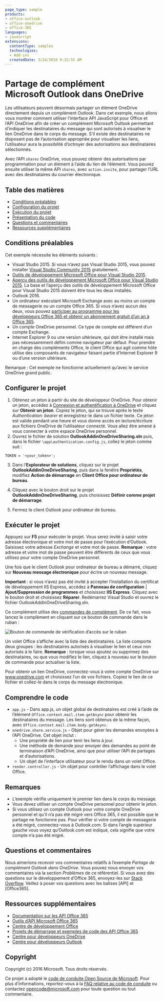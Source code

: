```yaml
---
page_type: sample
products:
- office-outlook
- office-onedrive
- office-365
languages:
- javascript
extensions:
  contentType: samples
  technologies:
  - Add-ins
  createdDate: 3/24/2016 9:32:55 AM
---
```

# <a name="microsoft-outlook-add-in-sharing-to-onedrive"></a>Partage de complément Microsoft Outlook dans OneDrive

Les utilisateurs peuvent désormais partager un élément OneDrive directement depuis un complément Outlook. Dans cet exemple, nous allons vous montrer comment utiliser l’interface API JavaScript pour Office et l’API OneDrive afin de créer un complément Microsoft Outlook permettant d’indiquer les destinataires du message qui sont autorisés à visualiser le lien OneDrive dans le corps du message. S’il existe des destinataires ne disposant pas de l’autorisation appropriée pour visualiser les liens, l’utilisateur aura la possibilité d’octroyer des autorisations aux destinataires sélectionnés.

Avec l’API `shares` OneDrive, vous pouvez obtenir des autorisations par programmation pour un élément à l’aide du lien de l’élément. Vous pouvez ensuite utiliser la même API `shares`, avec `action.invite`, pour partager l’URL avec des destinataires du courrier électronique.


## <a name="table-of-contents"></a>Table des matières

* [Conditions préalables](#prerequisites)
* [Configuration du projet](#configure-the-project)
* [Exécution du projet](#run-the-project)
* [Présentation du code](#understand-the-code)
* [Questions et commentaires](#questions-and-comments)
* [Ressources supplémentaires](#additional-resources)

## <a name="prerequisites"></a>Conditions préalables

Cet exemple nécessite les éléments suivants :

* Visual Studio 2015. Si vous n’avez pas Visual Studio 2015, vous pouvez installer [Visual Studio Community 2015](http://aka.ms/vscommunity2015) gratuitement. 
* [Outils de développement Microsoft Office pour Visual Studio 2015](http://aka.ms/officedevtoolsforvs2015).
* [Aperçu des outils de développement Microsoft Office pour Visual Studio 2015](http://www.microsoft.com/en-us/download/details.aspx?id=49972). La base et l’aperçu des outils de développement Microsoft Office pour Visual Studio 2015 doivent être tous les deux installés.
* Outlook 2016.
* Un ordinateur exécutant Microsoft Exchange avec au moins un compte de messagerie ou un compte Office 365. Si vous n’avez aucun des deux, vous pouvez [participer au programme pour les développeurs Office 365 et obtenir un abonnement gratuit d’un an à Office 365](https://aka.ms/devprogramsignup).
* Un compte OneDrive personnel. Ce type de compte est différent d’un compte Exchange.
* Internet Explorer 9 ou une version ultérieure, qui doit être installé mais pas nécessairement défini comme navigateur par défaut. Pour prendre en charge des compléments Office, le client Office qui agit comme hôte utilise des composants de navigateur faisant partie d’Internet Explorer 9 ou d’une version ultérieure.

Remarque : Cet exemple ne fonctionne actuellement qu’avec le service OneDrive grand public. 

## <a name="configure-the-project"></a>Configurer le projet

1. Obtenez un jeton à partir du site de développeur OneDrive. Pour obtenir un jeton, accédez à [Connexion et authentification à OneDrive](https://dev.onedrive.com/auth/msa_oauth.htm) et cliquez sur **Obtenir un jeton**. Copiez le jeton, qui se trouve après le texte _Authentication: bearer_ et enregistrez-le dans un fichier texte. Ce jeton est valide pendant une heure et vous donne accès en lecture/écriture aux fichiers OneDrive de l’utilisateur connecté. Vous allez être amené à vous connecter à votre espace OneDrive personnel.
2. Ouvrez le fichier de solution **OutlookAddinOneDriveSharing.sln** puis, dans le fichier `\app\authentication.config.js`, collez le jeton comme suit :
```
TOKEN = '<your_token>';
```
3. Dans l’**Explorateur de solutions**, cliquez sur le projet **OutlookAddinOneDriveSharing**, puis dans la fenêtre **Propriétés**, modifiez **Action de démarrage** en **Client Office pour ordinateur de bureau**.

4. Cliquez avec le bouton droit sur le projet **OutlookAddinOneDriveSharing**, puis choisissez **Définir comme projet de démarrage**.
5. Fermez le client Outlook pour ordinateur de bureau.

## <a name="run-the-project"></a>Exécuter le projet

Appuyez sur **F5** pour exécuter le projet. Vous serez invité à saisir votre adresse électronique et votre mot de passe pour l’exécution d’Outlook. Saisissez votre adresse _Exchange_ et votre mot de passe. **Remarque** : votre adresse et votre mot de passe peuvent être différents de ceux que vous utilisez pour votre compte OneDrive personnel. 

Une fois que le client Outlook pour ordinateur de bureau a démarré, cliquez sur **Nouveau message électronique** pour écrire un nouveau message.

**Important** : si vous n’avez pas été invité à accepter l’installation du certificat de développement IIS Express, accédez à **Panneau de configuration** | **Ajout/Suppression de programmes** et choisissez **IIS Express**. Cliquez avec le bouton droit et choisissez **Réparer**. Redémarrez Visual Studio et ouvrez le fichier OutlookAddinOneDriveSharing.sln.

Ce complément utilise des [commandes de complément](https://msdn.microsoft.com/EN-US/library/office/mt267547.aspx). De ce fait, vous lancez le complément en cliquant sur ce bouton de commande dans le ruban :

![Bouton de commande de vérification d’accès sur le ruban](/readme-images/commandbutton.PNG)

Un volet Office s’affiche avec la liste des destinataires. La liste comporte deux groupes : les destinataires autorisés à visualiser le lien et ceux non autorisés à le faire. **Remarque** : lorsque vous ajoutez ou supprimez des destinataires, ou que vous modifiez le lien, cliquez à nouveau sur le bouton de commande pour actualiser la liste. 

Pour obtenir un lien OneDrive, connectez-vous à votre compte OneDrive sur www.onedrive.com et choisissez l’un de vos fichiers. Copiez le lien de ce fichier et collez-le dans le corps du message électronique.

## <a name="understand-the-code"></a>Comprendre le code

* `app.js` - Dans app.js, un objet global de destinataires est créé à l’aide de l’élément `Office.context.mail.item.getAsync` pour obtenir les destinataires du message. Les liens sont obtenus de la même façon, avec `Office.context.mail.item.body.getAsync`.
* `onedrive.share.service.js` - Objet pour gérer les demandes envoyées à l’API OneDrive. Cet objet inclut :
    - Une propriété de lien pour tenir les liens à jour.
    - Une méthode de demande pour envoyer des demandes au point de terminaison d’API OneDrive, ainsi que pour utiliser l’API de partages et d’autorisations.
    - Un objet de l’interface utilisateur pour le rendu dans un volet Office.
* `render.controller.js` - Un objet pour contrôler l’affichage dans le volet Office. 

## <a name="remarks"></a>Remarques

* L’exemple vérifie uniquement le premier lien dans le corps du message.
* Vous devez utiliser un compte OneDrive personnel pour obtenir le jeton.
* Si vous utilisez un compte Outlook pour votre compte OneDrive personnel et qu’il n’a pas été migré vers Office 365, il est possible que le partage ne fonctionne pas. Pour vérifier si votre compte de messagerie a été migré, connectez-vous à Outlook.com. Si dans l’angle supérieur gauche vous voyez qu’Outlook.com est indiqué, cela signifie que votre compte n’a pas été migré.

## <a name="questions-and-comments"></a>Questions et commentaires

Nous aimerions recevoir vos commentaires relatifs à l’exemple *Partage de complément Outlook dans OneDrive*. Vous pouvez nous envoyer vos commentaires via la section *Problèmes* de ce référentiel. Si vous avez des questions sur le développement d’Office 365, envoyez-les sur [Stack Overflow](http://stackoverflow.com/questions/tagged/Office365+API). Veillez à poser vos questions avec les balises [API] et [Office365].

## <a name="additional-resources"></a>Ressources supplémentaires

* [Documentation sur les API Office 365](http://msdn.microsoft.com/office/office365/howto/platform-development-overview)
* [Outils d’API Microsoft Office 365](https://visualstudiogallery.msdn.microsoft.com/a15b85e6-69a7-4fdf-adda-a38066bb5155)
* [Centre de développement Office](http://dev.office.com/)
* [Projets de démarrage et exemples de code des API Office 365](http://msdn.microsoft.com/en-us/office/office365/howto/starter-projects-and-code-samples)
* [Centre pour développeurs OneDrive](http://dev.onedrive.com)
* [Centre pour développeurs Outlook](http://dev.outlook.com)

## <a name="copyright"></a>Copyright
Copyright (c) 2016 Microsoft. Tous droits réservés.



Ce projet a adopté le [code de conduite Open Source de Microsoft](https://opensource.microsoft.com/codeofconduct/). Pour plus d’informations, reportez-vous à la [FAQ relative au code de conduite](https://opensource.microsoft.com/codeofconduct/faq/) ou contactez [opencode@microsoft.com](mailto:opencode@microsoft.com) pour toute question ou tout commentaire.
